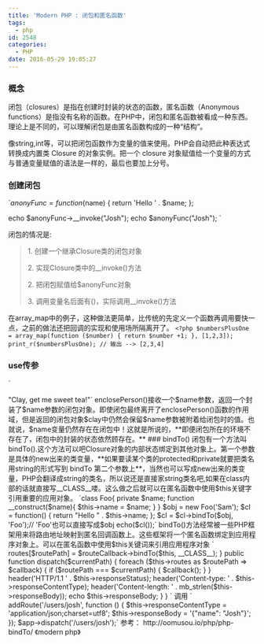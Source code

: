 ```yaml
---
title: 'Modern PHP : 闭包和匿名函数'
tags:
  - php
id: 2548
categories:
  - PHP
date: 2016-05-29 19:05:27
---
```


### 概念

闭包（closures）是指在创建时封装的状态的函数，匿名函数（Anonymous functions）是指没有名称的函数。在PHP中，闭包和匿名函数被看成一种东西。理论上是不同的，可以理解闭包是由匿名函数构成的一种“结构”。

像string,int等，可以把闭包函数作为变量的值来使用。PHP会自动把此种表达式转换成内置类 Closure 的对象实例。把一个 closure 对象赋值给一个变量的方式与普通变量赋值的语法是一样的，最后也要加上分号。

### 创建闭包

`$anonyFunc = function ($name) {
    return 'Hello ' . $name;
};

echo $anonyFunc->__invoke("Josh");
echo $anonyFunc("Josh");
`

闭包的情况是:

> 1\. 创建一个继承Closure类的闭包对象
>
> 2\. 实现Closure类中的__invoke()方法
>
> 2\. 把闭包赋值给$anonyFunc对象
>
> 3\. 调用变量名后面有()，实际调用__invoke()方法

在array_map中的例子，这种做法更简单，比传统的先定义一个函数再调用要快一点，之前的做法还把回调的实现和使用场所隔离开了。
`<?php
$numbersPlusOne = array_map(function ($number) {
    return $number +1;
}, [1,2,3]);
print_r($numbersPlusOne);
// 输出 --> [2,3,4]`

### use传参

`
<?php
function enclosePerson($name) {
    return function ($doCommand) use ($name) {
        return sprintf('%s, %s', $name, $doCommand);
    };
}
// 将字符串"Clay"封装进闭包
$clay = enclosePerson('Clay');

// 调用闭包
echo $clay('get me sweet tea!');
// 输出 --> "Clay, get me sweet tea!"`
enclosePerson()接收一个$name参数，返回一个封装了$name参数的闭包对象。即使闭包最终离开了enclosePerson()函数的作用域，但是返回的闭包对象$clay中仍然会保留$name参数被附着给闭包时的值。也就说，$name变量仍然存在在闭包中！这就是所说的，**即便闭包所在的环境不存在了，闭包中的封装的状态依然顾存在。**

### bindTo()

闭包有一个方法叫bindTo().这个方法可以吧Closure对象的内部状态绑定到其他对象上。第一个参数是具体的new出来的类变量，**如果要读某个类的protected和private就要把类名用string的形式写到 bindTo 第二个参数上**，当然也可以写成new出来的类变量，PHP会翻译成string的类名，所以说还是直接家string类名吧,如果在class内部的话就直接写__CLASS__喽。这么做之后就可以在匿名函数中使用$this关键字引用重要的应用对象。<!--more-->

`class Foo{
    private $name;
    function __construct($name){
        $this->name = $name;
    }
}
$obj = new Foo('Sam');
$cl = function() {
    return "Hello " . $this->name;
};
$cl = $cl->bindTo($obj, 'Foo');// 'Foo'也可以直接写成$obj
echo($cl());`

bindTo()方法经常被一些PHP框架用来将路由地址映射到匿名回调函数上。这些框架将一个匿名函数绑定到应用程序对象上。可以在匿名函数中使用$this关键词来引用应用程序对象
`
<?php
class App
{
    protected $routes = array();
    protected $responseStatus = '200 OK';
    protected $responseContentType = 'text/html';
    protected $responseBody = 'Hello world';
    
    public function addRoute($routePath, $routeCallback)
    {
        $this->routes[$routePath] = $routeCallback->bindTo($this, __CLASS__);
    }
    
    public function dispatch($currentPath)
    {
        foreach ($this->routes as $routePath => $callback) {
            if ($routePath === $currentPath) {
                $callback();
            }
        }
    
        header('HTTP/1.1 ' . $this->responseStatus);
        header('Content-type: ' . $this->responseContentType);
        header('Content-length: ' . mb_strlen($this->responseBody));
        echo $this->responseBody;
    }
}
`

调用
`
<?php
$app = new App();
$app->addRoute('/users/josh', function () {
    $this->responseContentType = 'application/json;charset=utf8';
    $this->responseBody = '{"name": "Josh"}';
});
$app->dispatch('/users/josh');`

参考：
http://oomusou.io/php/php-bindTo/
《modern php》